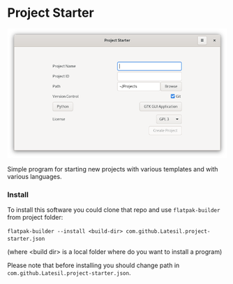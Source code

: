 # Project Starter

<p align="center">
  <img src="https://raw.githubusercontent.com/Latesil/project-starter/master/project-starter-screenshot-1.png" style="max-width:100%;">
</p>

Simple program for starting new projects with various templates and with various languages.


### Install

To install this software you could clone that repo and use `flatpak-builder` from project folder:

`flatpak-builder --install <build-dir> com.github.Latesil.project-starter.json`

(where \<build dir\> is a local folder where do you want to install a program)

Please note that before installing you should change path in `com.github.Latesil.project-starter.json`.
